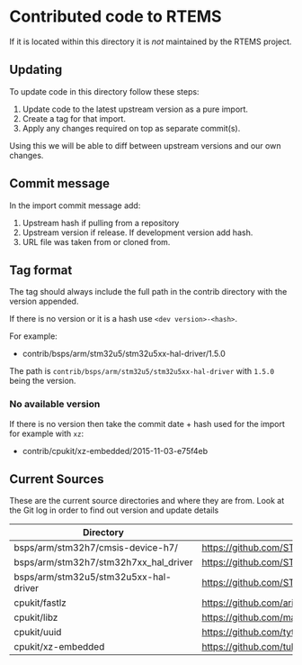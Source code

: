 # Contributed code to RTEMS

If it is located within this directory it is *not* maintained by the RTEMS
project.

## Updating

To update code in this directory follow these steps:

1. Update code to the latest upstream version as a pure import.
2. Create a tag for that import.
3. Apply any changes required on top as separate commit(s).

Using this we will be able to diff between upstream versions and our own
changes.

## Commit message

In the import commit message add:

1. Upstream hash if pulling from a repository
2. Upstream version if release. If development version add hash.
3. URL file was taken from or cloned from.

## Tag format

The tag should always include the full path in the contrib directory with the
version appended.

If there is no version or it is a hash use `<dev version>-<hash>`.

For example:

- contrib/bsps/arm/stm32u5/stm32u5xx-hal-driver/1.5.0

The path is `contrib/bsps/arm/stm32u5/stm32u5xx-hal-driver` with `1.5.0` being the version.

### No available version

If there is no version then take the commit date + hash used for the import for example with `xz`:

- contrib/cpukit/xz-embedded/2015-11-03-e75f4eb

## Current Sources

These are the current source directories and where they are from. Look at the
Git log in order to find out version and update details

| Directory                             | Source                                                         |
| ------------------------------------- | -------------------------------------------------------------- |
| bsps/arm/stm32h7/cmsis-device-h7/     | https://github.com/STMicroelectronics/cmsis_device_h7.git      |
| bsps/arm/stm32h7/stm32h7xx_hal_driver | https://github.com/STMicroelectronics/stm32u5xx-hal-driver     |
| bsps/arm/stm32u5/stm32u5xx-hal-driver | https://github.com/STMicroelectronics/stm32h7xx_hal_driver.git |
| cpukit/fastlz                         | https://github.com/ariya/FastLZ                                |
| cpukit/libz                           | https://github.com/madler/zlib                                 |
| cpukit/uuid                           | https://github.com/tytso/e2fsprogs/tree/master/lib/uuid        |
| cpukit/xz-embedded                    | https://github.com/tukaani-project/xz-embedded                 |
